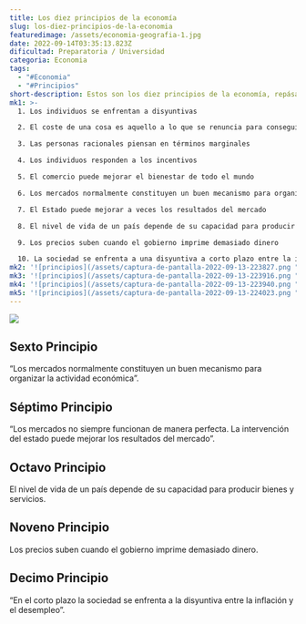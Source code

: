 ```yaml
---
title: Los diez principios de la economía
slug: los-diez-principios-de-la-economia
featuredimage: /assets/economia-geografia-1.jpg
date: 2022-09-14T03:35:13.823Z
dificultad: Preparatoria / Universidad
categoria: Economia
tags:
  - "#Economia"
  - "#Principios"
short-description: Estos son los diez principios de la economía, repásalos con nosotros
mk1: >-
  1. Los individuos se enfrentan a disyuntivas

  2. El coste de una cosa es aquello a lo que se renuncia para conseguirla

  3. Las personas racionales piensan en términos marginales

  4. Los individuos responden a los incentivos

  5. El comercio puede mejorar el bienestar de todo el mundo

  6. Los mercados normalmente constituyen un buen mecanismo para organizar la actividad económica

  7. El Estado puede mejorar a veces los resultados del mercado

  8. El nivel de vida de un país depende de su capacidad para producir bienes y servicios

  9. Los precios suben cuando el gobierno imprime demasiado dinero

  10. La sociedad se enfrenta a una disyuntiva a corto plazo entre la inflación y el desempleo
mk2: '![principios](/assets/captura-de-pantalla-2022-09-13-223827.png "principios")'
mk3: '![principios](/assets/captura-de-pantalla-2022-09-13-223916.png "principios")'
mk4: '![principios](/assets/captura-de-pantalla-2022-09-13-223940.png "principios")'
mk5: '![principios](/assets/captura-de-pantalla-2022-09-13-224023.png "principios")'
---
```

![](/assets/captura-de-pantalla-2022-09-13-224111.png)

## Sexto Principio 

“Los mercados normalmente constituyen  un buen mecanismo para organizar la actividad económica”.

## Séptimo Principio 

“Los mercados no siempre funcionan de manera perfecta. La intervención del estado puede mejorar los resultados del mercado”.



## Octavo Principio 

El nivel de vida de un país depende de su capacidad para  producir  bienes y servicios.



## Noveno Principio 

Los precios suben cuando el gobierno imprime demasiado dinero.



## Decimo Principio 

“En el corto plazo la sociedad se enfrenta a la disyuntiva entre la inflación y el desempleo”.